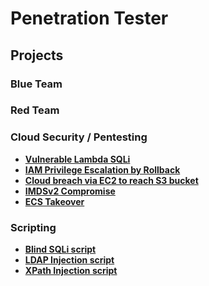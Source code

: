 # Penetration Tester 

## Projects

### Blue Team

  
### Red Team

### Cloud Security / Pentesting
- **[Vulnerable Lambda SQLi](https://github.com/ali0999109/amplify)**
- **[IAM Privilege Escalation by Rollback](https://github.com/ali0999109/Iam_rollback)**
- **[Cloud breach via EC2 to reach S3 bucket](https://github.com/ali0999109/amplify)**
- **[IMDSv2 Compromise](https://github.com/ali0999109/amplify)**
- **[ECS Takeover](https://github.com/ali0999109/amplify)**

### Scripting
- **[Blind SQLi script](https://github.com/ali0999109/todo-app)**
- **[LDAP Injection script](https://github.com/ali0999109/WeatherForecast)**
- **[XPath Injection script](https://github.com/ali0999109/Webcam)**


